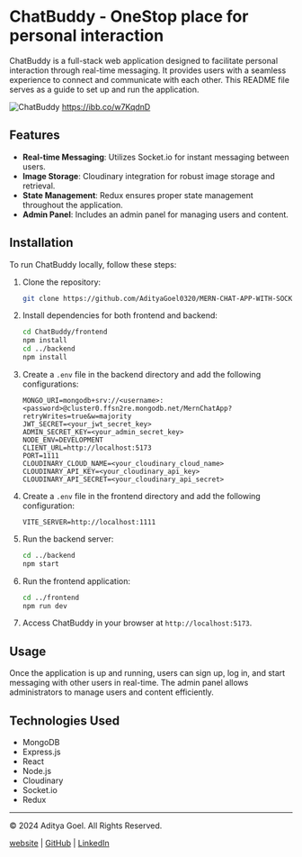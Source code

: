 # ChatBuddy - OneStop place for personal interaction

ChatBuddy is a full-stack web application designed to facilitate personal interaction through real-time messaging. It provides users with a seamless experience to connect and communicate with each other. This README file serves as a guide to set up and run the application.

![ChatBuddy](link_to_screenshot)
https://ibb.co/w7KqdnD

<!-- [Watch the demo video](link_to_demo_video) -->

## Features

- **Real-time Messaging**: Utilizes Socket.io for instant messaging between users.
- **Image Storage**: Cloudinary integration for robust image storage and retrieval.
- **State Management**: Redux ensures proper state management throughout the application.
- **Admin Panel**: Includes an admin panel for managing users and content.

## Installation

To run ChatBuddy locally, follow these steps:

1. Clone the repository:

   ```bash
   git clone https://github.com/AdityaGoel0320/MERN-CHAT-APP-WITH-SOCKET-IO.git
   ```

2. Install dependencies for both frontend and backend:

   ```bash
   cd ChatBuddy/frontend
   npm install
   cd ../backend
   npm install
   ```

3. Create a `.env` file in the backend directory and add the following configurations:

   ```plaintext
   MONGO_URI=mongodb+srv://<username>:<password>@cluster0.ffsn2re.mongodb.net/MernChatApp?retryWrites=true&w=majority
   JWT_SECRET=<your_jwt_secret_key>
   ADMIN_SECRET_KEY=<your_admin_secret_key>
   NODE_ENV=DEVELOPMENT
   CLIENT_URL=http://localhost:5173
   PORT=1111
   CLOUDINARY_CLOUD_NAME=<your_cloudinary_cloud_name>
   CLOUDINARY_API_KEY=<your_cloudinary_api_key>
   CLOUDINARY_API_SECRET=<your_cloudinary_api_secret>
   ```

4. Create a `.env` file in the frontend directory and add the following configuration:

   ```plaintext
   VITE_SERVER=http://localhost:1111
   ```

5. Run the backend server:

   ```bash
   cd ../backend
   npm start
   ```

6. Run the frontend application:

   ```bash
   cd ../frontend
   npm run dev
   ```

7. Access ChatBuddy in your browser at `http://localhost:5173`.

## Usage

Once the application is up and running, users can sign up, log in, and start messaging with other users in real-time. The admin panel allows administrators to manage users and content efficiently.

## Technologies Used

- MongoDB
- Express.js
- React
- Node.js
- Cloudinary
- Socket.io
- Redux


---

© 2024 Aditya Goel. All Rights Reserved.

[website](https://aditya-goel-portfolio-website.vercel.app/) | [GitHub](https://github.com/AdityaGoel0320) | [LinkedIn](https://www.linkedin.com/in/aditya-goel-286245239/)